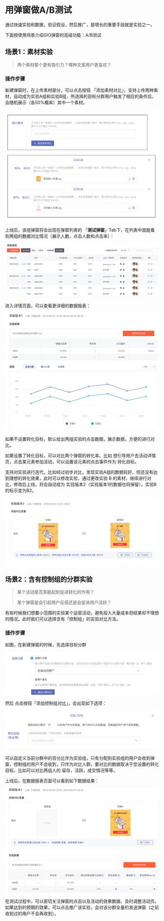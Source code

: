 # 用弹窗做A/B测试

通过快速实验和数据，验证假设，然后推广，是增长的重要手段就是实验之一。

下面按使用场景介绍GIO弹窗的高级功能：A/B测试

## 场景1：素材实验

> 两个素材那个更有吸引力？哪种文案用户更喜欢？

### 操作步骤

新建弹窗时，在上传素材部分，可以点击按钮 「添加素材对比」，支持上传两种素材，自动成为实验A组和实验B组，所选择的目标分群用户触发了相应的条件后，会随机展示（各50%概率）其中一个素材。

![](../../.gitbook/assets/image%20%2848%29.png)

上线后，该组弹窗将会出现在弹窗列表的 「**测试弹窗**」Tab下，在列表中就能看到两组的数据对比情况（展示人数，点击人数和点击率）：

![](../../.gitbook/assets/image%20%2850%29.png)

进入详情页面，可以查看更详细的数据报表：

![](../../.gitbook/assets/image%20%2879%29.png)

如果不设置转化目标，默认给出两组实验的点击数据，展示数据，方便的进行对比。

如果设置了转化目标，可以对比两个弹窗的转化率。比如 想引导用户去活动详情页，点击某元素参加活动，可以设置该元素的点击事件作为 转化目标。

支持对实验进行迭代，比如经过初步对比，发现实验A组的数据较好，但还没有达到理想的转化效果，此时可以修改实验，通过更改实验 B 的素材，继续进行对比，修改后上线，将会自动成为 实验版本2（实验版本1的数据也将保留），实验B的标示变为B2。

![](../../.gitbook/assets/image%20%2843%29.png)

## 场景2：含有控制组的分群实验

> 某个活动是否真能起到促进转化的作用？
>
> 某个弹窗是会引起用户反感还是会促进用户活跃？

有些时候我们想要小范围的实验某个运营活动，避免投入大量成本但结果却不理想的情况。此时我们可以选择含有「控制组」的实验对比方法。

### 操作步骤

如图，在新建弹窗的时候，先选择目标分群

![](../../.gitbook/assets/image%20%2884%29.png)

然后 点击按钮「添加控制组对比」，会出现如下选项：

![](../../.gitbook/assets/image%20%2810%29.png)

可以自定义当前分群中的百分比作为实验组，只有分配到实验组的用户会收到弹窗，控制组的用户不会收到，只作为对比人群。要对比的数据取决于您设置的转化目标，比如可以对比两组人的 留存，活跃，成交情况等等。

上线后，在数据报表页面可以看到如下数据结果：

![](../../.gitbook/assets/image%20%2875%29.png)

在测试过程中，可以密切关注弹窗的点击以及活动的效果数据，及时调整活动页。如果达到的预期的效果，可以点击推广该实验，会对该分群全量的发送弹窗（之前收到过的用户不会再收到）。

